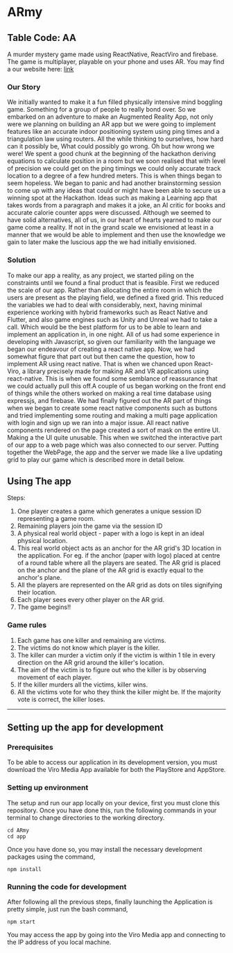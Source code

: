 # ARmy
## Table Code: AA

A murder mystery game made using ReactNative, ReactViro and firebase. The game is multiplayer, playable on your phone and uses AR. You may find a our website here: [link](https://army-ntu.firebaseapp.com/)

### Our Story
We initially wanted to make it a fun filled physically intensive mind boggling game. Something for a group of people to really bond over. So we embarked on an adventure to make an Augmented Reality App, not only were we planning on building an AR app but we were going to implement features like an accurate indoor positioning system using ping times and a triangulation law using routers. All the while thinking to ourselves, how hard can it possibly be, What could possibly go wrong. Oh but how wrong we were! We spent a good chunk at the beginning of the hackathon deriving equations to calculate position in a room but we soon realised that with level of precision we could get on the ping timings we could only accurate track location to a degree of a few hundred meters. This is when things began to seem hopeless. We began to panic and had another brainstorming session to come up with any ideas that could or might have been able to secure us a winning spot at the Hackathon. Ideas such as making a Learning app that takes words from a paragraph and makes it a joke, an AI critic for books and accurate calorie counter apps were discussed. Although we seemed to have solid alternatives, all of us, in our heart of hearts yearned to make our game come a reality. If not in the grand scale we envisioned at least in a manner that we would be able to implement and then use the knowledge we gain to later make the luscious app the we had initially envisioned.

### Solution

To make our app a reality, as any project, we started piling on the constraints until we found a final product that is feasible. First we reduced the scale of our app. Rather than allocating the entire room in which the users are present as the playing field, we defined a fixed grid. This reduced the variables we had to deal with considerably, next, having minimal experience working with hybrid frameworks such as React Native and Flutter, and also game engines such as Unity and Unreal we had to take a call. Which would be the best platform for us to be able to learn and implement an application in, in one night. All of us had some experience in developing with Javascript, so given our familiarity with the language we began our endeavour of creating a react native app. Now, we had somewhat figure that part out but then came the question, how to implement AR using react native. That is when we chanced upon React-Viro, a library precisely made for making AR and VR applications using react-native. This is when we found some semblance of reassurance that we could actually pull this off.A couple of us began working on the front end of things while the others worked on making a real time database using expressjs, and firebase.
We had finally figured out the AR part of things when we began to create some react native components such as buttons and tried implementing some routing and making a multi page application with login and sign up we ran into a major issue. All react native components rendered on the page created a sort of mask on the entire UI. Making a the UI quite unusable. This when we switched the interactive part of our app to a web page which was also connected to our server. Putting together the WebPage, the app and the server we made like a live updating grid to play our game which is described more in detail below.


## Using The app

Steps:
1. One player creates a game which generates a unique session ID representing a game room.
2. Remaining players join the game via the session ID
3. A physical real world object - paper with a logo is kept in an ideal physical location.
4. This real world object acts as an anchor for the AR grid's 3D location in the application. For eg. if the anchor (paper with logo) placed at centre of a round table where all the players are seated. The AR grid is placed on the anchor and the plane of the AR grid is exactly equal to the anchor's plane.
5. All the players are represented on the AR grid as dots on tiles signifying their location.
6. Each player sees every other player on the AR grid.
7. The game begins!!


### Game rules

1. Each game has one killer and remaining are victims.
2. The victims do not know which player is the killer.
3. The killer can murder a victim only if the victim is within 1 tile in every direction on the AR grid around the killer's location.
4. The aim of the victim is to figure out who the killer is by observing movement of each player.
5. If the killer murders all the victims, killer wins.
6. All the victims vote for who they think the killer might be. If the majority vote is correct, the killer loses.

---


## Setting up the app for development
### Prerequisites
To be able to access our application in its development version, you must download the Viro Media App available for both the PlayStore and AppStore.

### Setting up environment
The setup and run our app locally on your device, first you must clone this repository. Once you have done this, run the following commands in your terminal to change directories to the working directory.

```
cd ARmy
cd app
```

Once you have done so, you may install the necessary development packages using the command,

```npm install```

### Running the code for development
After following all the previous steps, finally launching the Application is pretty simple, just run the bash command,

```
npm start
```
You may access the app by going into the Viro Media app and connecting to the IP address of you local machine.
